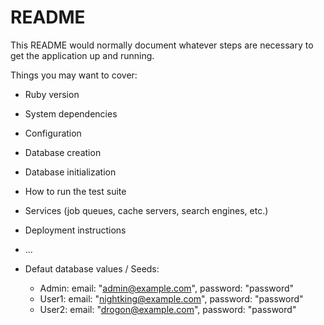 # README

This README would normally document whatever steps are necessary to get the
application up and running.

Things you may want to cover:

* Ruby version

* System dependencies

* Configuration

* Database creation

* Database initialization

* How to run the test suite

* Services (job queues, cache servers, search engines, etc.)

* Deployment instructions

* ...

* Defaut database values / Seeds:
  * Admin: email: "admin@example.com", password: "password"
  * User1: email: "nightking@example.com", password: "password"
  * User2: email: "drogon@example.com", password: "password"
